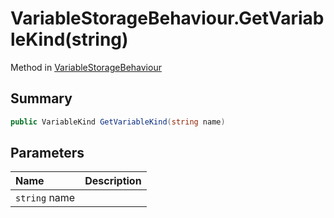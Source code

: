 # VariableStorageBehaviour.GetVariableKind(string)

Method in [VariableStorageBehaviour](/docs/api/csharp/yarn.unity.variablestoragebehaviour.md)

## Summary



```csharp
public VariableKind GetVariableKind(string name)
```

## Parameters

|Name|Description|
|:---|:---|
|`string` name||


